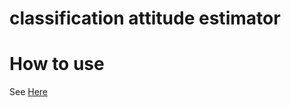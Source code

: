 # classification attitude estimator

# How to use
See [Here](https://github.com/Hibiki1020/attitude_estimator_with_neural_network)